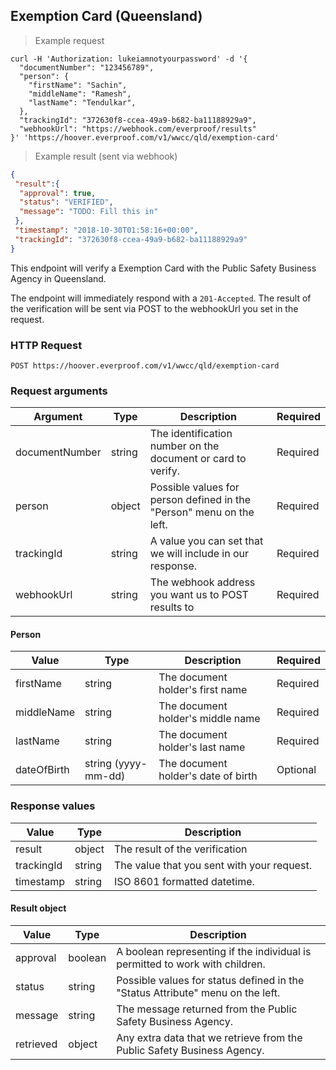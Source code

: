 ## Exemption Card (Queensland)

> Example request

```shell
curl -H 'Authorization: lukeiamnotyourpassword' -d '{
  "documentNumber": "123456789",
  "person": {
    "firstName": "Sachin",
    "middleName": "Ramesh",
    "lastName": "Tendulkar",
  },
  "trackingId": "372630f8-ccea-49a9-b682-ba11188929a9",
  "webhookUrl": "https://webhook.com/everproof/results"
}' 'https://hoover.everproof.com/v1/wwcc/qld/exemption-card'
```

> Example result (sent via webhook)

```json
{
 "result":{
  "approval": true,
  "status": "VERIFIED",
  "message": "TODO: Fill this in"
 },
 "timestamp": "2018-10-30T01:58:16+00:00",
 "trackingId": "372630f8-ccea-49a9-b682-ba11188929a9"
}
```

This endpoint will verify a Exemption Card with the Public Safety Business Agency in Queensland.

The endpoint will immediately respond with a `201-Accepted`. The result of the verification will be sent via POST to the webhookUrl you set in the request.

### HTTP Request

`POST https://hoover.everproof.com/v1/wwcc/qld/exemption-card`

### Request arguments

Argument        | Type   | Description                                                          | Required
----------------| ------ | -------------------------------------------------------------------- | -----------
documentNumber  | string | The identification number on the document or card to verify.         | Required
person          | object | Possible values for person defined in the "Person" menu on the left. | Required
trackingId      | string | A value you can set that we will include in our response.            | Required
webhookUrl      | string | The webhook address you want us to POST results to                   | Required 

#### Person

Value       | Type                 | Description                         | Required
----------- | -------------------- | ----------------------------------- | --------
firstName   | string               | The document holder's first name    | Required
middleName  | string               | The document holder's middle name   | Required
lastName    | string               | The document holder's last name     | Required
dateOfBirth | string (yyyy-mm-dd)  | The document holder's date of birth | Optional

### Response values

Value       | Type    | Description                         
----------- | ------- | -----------------------------
result      | object  | The result of the verification
trackingId  | string  | The value that you sent with your request.
timestamp   | string  | ISO 8601 formatted datetime.

#### Result object

Value       | Type    | Description                         
----------- | ------- | -----------------------------
approval    | boolean | A boolean representing if the individual is permitted to work with children.
status      | string  | Possible values for status defined in the "Status Attribute" menu on the left.
message     | string  | The message returned from the Public Safety Business Agency.
retrieved   | object  | Any extra data that we retrieve from the Public Safety Business Agency.